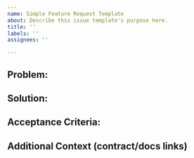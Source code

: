 ```yaml
---
name: Simple Feature Request Template
about: Describe this issue template's purpose here.
title: ''
labels: ''
assignees: ''

---
```


## Problem:

## Solution:

## Acceptance Criteria:

## Additional Context (contract/docs links)
